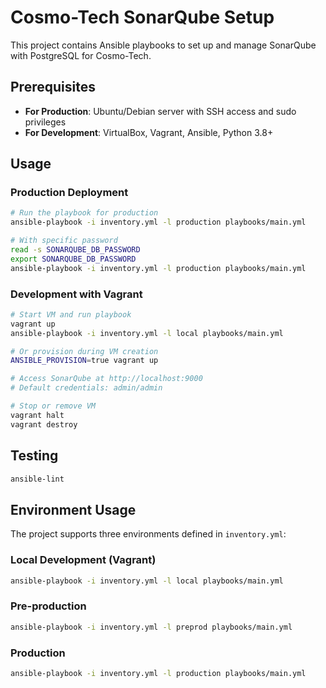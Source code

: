 # Cosmo-Tech SonarQube Setup

This project contains Ansible playbooks to set up and manage SonarQube with PostgreSQL for Cosmo-Tech.

## Prerequisites

- **For Production**: Ubuntu/Debian server with SSH access and sudo privileges
- **For Development**: VirtualBox, Vagrant, Ansible, Python 3.8+


## Usage

### Production Deployment

```sh
# Run the playbook for production
ansible-playbook -i inventory.yml -l production playbooks/main.yml

# With specific password
read -s SONARQUBE_DB_PASSWORD
export SONARQUBE_DB_PASSWORD
ansible-playbook -i inventory.yml -l production playbooks/main.yml
```

### Development with Vagrant

```sh
# Start VM and run playbook
vagrant up
ansible-playbook -i inventory.yml -l local playbooks/main.yml

# Or provision during VM creation
ANSIBLE_PROVISION=true vagrant up

# Access SonarQube at http://localhost:9000
# Default credentials: admin/admin

# Stop or remove VM
vagrant halt
vagrant destroy
```


## Testing

```sh
ansible-lint
```

## Environment Usage

The project supports three environments defined in `inventory.yml`:

### Local Development (Vagrant)
```bash
ansible-playbook -i inventory.yml -l local playbooks/main.yml
```

### Pre-production
```bash
ansible-playbook -i inventory.yml -l preprod playbooks/main.yml
```

### Production
```bash
ansible-playbook -i inventory.yml -l production playbooks/main.yml
```
